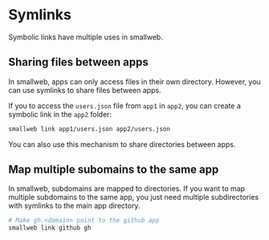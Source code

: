 # Symlinks

Symbolic links have multiple uses in smallweb.

## Sharing files between apps

In smallweb, apps can only access files in their own directory. However, you can use symlinks to share files between apps.

If you to access the `users.json` file from `app1` in `app2`, you can create a symbolic link in the `app2` folder:

```sh
smallweb link app1/users.json app2/users.json
```

You can also use this mechanism to share directories between apps.

## Map multiple subomains to the same app

In smallweb, subdomains are mapped to directories. If you want to map multiple subdomains to the same app, you just need multiple subdirectories with symlinks to the main app directory.

```sh
# Make gh.<domain> point to the github app
smallweb link github gh
```

